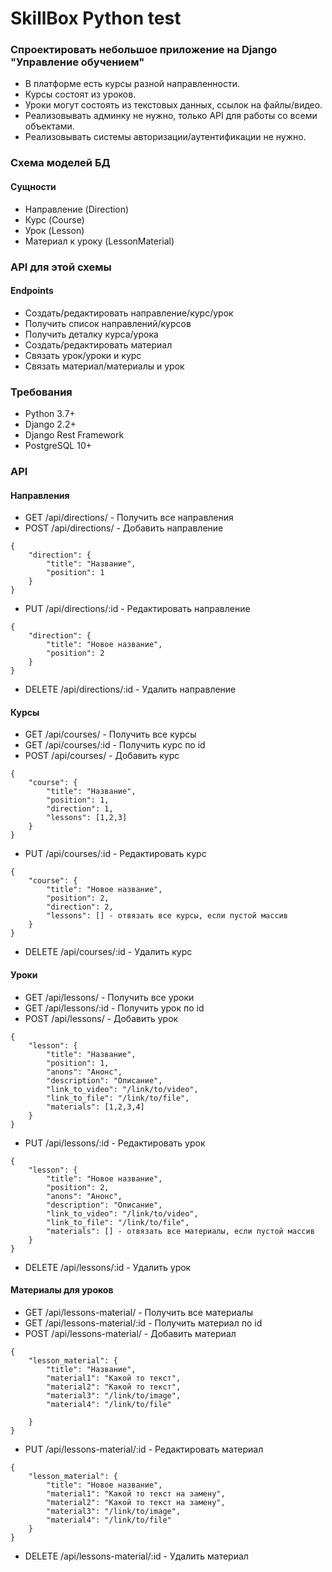 # SkillBox Python test

### Спроектировать небольшое приложение на Django "Управление обучением"

* В платформе есть курсы разной направленности.
* Курсы состоят из уроков.
* Уроки могут состоять из текстовых данных, ссылок на файлы/видео.
* Реализовывать админку не нужно, только API для работы со всеми объектами.
* Реализовывать системы авторизации/аутентификации не нужно.

### Схема моделей БД

#### Сущности

* Направление (Direction)
* Курс (Course)
* Урок (Lesson)
* Материал к уроку (LessonMaterial)

### API для этой схемы

#### Endpoints

* Создать/редактировать направление/курс/урок
* Получить список направлений/курсов
* Получить деталку курса/урока
* Создать/редактировать материал
* Связать урок/уроки и курс
* Связать материал/материалы и урок

### Требования

* Python 3.7+
* Django 2.2+
* Django Rest Framework
* PostgreSQL 10+

### API

#### Направления

- GET /api/directions/ - Получить все направления
- POST /api/directions/ - Добавить направление
```
{
    "direction": {
        "title": "Название",
        "position": 1 
    }
}
```
- PUT /api/directions/:id - Редактировать направление
```
{
    "direction": {
        "title": "Новое название",
        "position": 2 
    }
}
```
- DELETE /api/directions/:id - Удалить направление

#### Курсы

- GET /api/courses/ - Получить все курсы
- GET /api/courses/:id - Получить курс по id
- POST /api/courses/ - Добавить курс
```
{
    "course": {
        "title": "Название",
        "position": 1,
        "direction": 1,
        "lessons": [1,2,3]
    }
}
```
- PUT /api/courses/:id - Редактировать курс
```
{
    "course": {
        "title": "Новое название",
        "position": 2,
        "direction": 2,
        "lessons": [] - отвязать все курсы, если пустой массив
    }
}
```
- DELETE /api/courses/:id - Удалить курс

#### Уроки

- GET /api/lessons/ - Получить все уроки
- GET /api/lessons/:id - Получить урок по id 
- POST /api/lessons/ - Добавить урок
```
{
    "lesson": {
        "title": "Название",
        "position": 1,
        "anons": "Анонс",
        "description": "Описание",
        "link_to_video": "/link/to/video",
        "link_to_file": "/link/to/file",
        "materials": [1,2,3,4]
    }
}
```
- PUT /api/lessons/:id - Редактировать урок
```
{
    "lesson": {
        "title": "Новое название",
        "position": 2,
        "anons": "Анонс",
        "description": "Описание",
        "link_to_video": "/link/to/video",
        "link_to_file": "/link/to/file",
        "materials": [] - отвязать все материалы, если пустой массив
    }
}
```
- DELETE /api/lessons/:id - Удалить урок

#### Материалы для уроков

- GET /api/lessons-material/ - Получить все материалы
- GET /api/lessons-material/:id - Получить материал по id 
- POST /api/lessons-material/ - Добавить материал
```
{
    "lesson_material": {
        "title": "Название",
        "material1": "Какой то текст",
        "material2": "Какой то текст",
        "material3": "/link/to/image",
        "material4": "/link/to/file"
        
    }
}
```
- PUT /api/lessons-material/:id - Редактировать материал
```
{
    "lesson_material": {
        "title": "Новое название",
        "material1": "Какой то текст на замену",
        "material2": "Какой то текст на замену",
        "material3": "/link/to/image",
        "material4": "/link/to/file"
    }
}
```
- DELETE /api/lessons-material/:id - Удалить материал